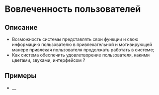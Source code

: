 # Вовлеченность пользователей
## Описание
- Возможность системы представлять свои функции и свою информацию пользователю в привлекательной и мотивирующей манере привлекая пользователя продолжать работать в системе;
- Как система обеспечить удовлетворение пользователя, какими цветами, звуками, интерфейсом ?
## Примеры
- __